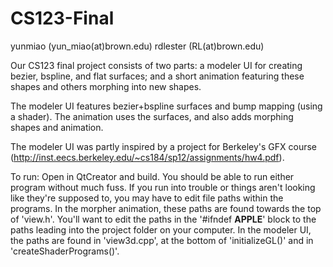 CS123-Final
====================

yunmiao (yun_miao(at)brown.edu)
rdlester (RL(at)brown.edu)

Our CS123 final project consists of two parts: a modeler UI for creating bezier, bspline, and flat surfaces; and a short animation featuring these shapes and others morphing into new shapes.

The modeler UI features bezier+bspline surfaces and bump mapping (using a shader). The animation uses the surfaces, and also adds morphing shapes and animation.

The modeler UI was partly inspired by a project for Berkeley's GFX course (http://inst.eecs.berkeley.edu/~cs184/sp12/assignments/hw4.pdf).

To run:
Open in QtCreator and build. You should be able to run either program without much fuss. If you run into trouble or things aren't looking like they're supposed to, you may have to edit file paths within the programs.
In the morpher animation, these paths are found towards the top of 'view.h'. You'll want to edit the paths in the '#ifndef __APPLE__' block to the paths leading into the project folder on your computer.
In the modeler UI, the paths are found in 'view3d.cpp', at the bottom of 'initializeGL()' and in 'createShaderPrograms()'.